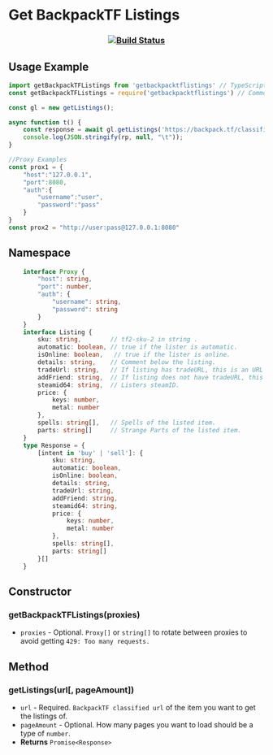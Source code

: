 # Get BackpackTF Listings
### <p align="center">[![Build Status](https://travis-ci.com/Preport/getBackpackTFListings.svg?branch=main)](https://travis-ci.com/Preport/getBackpackTFListings)</p>
## Usage Example
```typescript
import getBackpackTFListings from 'getbackpacktflistings' // TypeScript
const getBackpackTFListings = require('getbackpacktflistings') // CommonJS

const gl = new getListings();

async function t() {
    const response = await gl.getListings('https://backpack.tf/classifieds?item=Bill%27s%20Hat&quality=6&tradable=1&craftable=1&australium=-1&killstreak_tier=0')
    console.log(JSON.stringify(rp, null, "\t"));
}

//Proxy Examples
const prox1 = {
    "host":"127.0.0.1",
    "port":8080,
    "auth":{
        "username":"user",
        "password":"pass"
    }
}
const prox2 = "http://user:pass@127.0.0.1:8080"
```
## Namespace
```typescript
    interface Proxy {
        "host": string,
        "port": number,
        "auth": {
            "username": string,
            "password": string
        }
    }
    interface Listing {
        sku: string,        // tf2-sku-2 in string .
        automatic: boolean, // true if the lister is automatic.
        isOnline: boolean,   // true if the lister is online.
        details: string,    // Comment below the listing.
        tradeUrl: string,   // If listing has tradeURL, this is an URL to send a trade offer otherwise null.
        addFriend: string,  // If listing does not have tradeURL, this is an URL to add the person otherwise null.
        steamid64: string,  // Listers steamID.
        price: {
            keys: number,
            metal: number
        },
        spells: string[],   // Spells of the listed item.
        parts: string[]     // Strange Parts of the listed item.
    }
    type Response = {
        [intent in 'buy' | 'sell']: {
            sku: string,
            automatic: boolean,
            isOnline: boolean,
            details: string,
            tradeUrl: string,
            addFriend: string,
            steamid64: string,
            price: {
                keys: number,
                metal: number
            },
            spells: string[],
            parts: string[]
        }[]
    }
```
## Constructor
### getBackpackTFListings(proxies)
- `proxies` - Optional. `Proxy[]` or `string[]` to rotate between proxies to avoid getting `429: Too many requests.`
## Method
### getListings(url[, pageAmount])
- `url` - Required. `BackpackTF classified url` of the item you want to get the listings of.
- `pageAmount` - Optional. How many pages you want to load should be a type of `number`.
- **Returns** `Promise<Response>`
